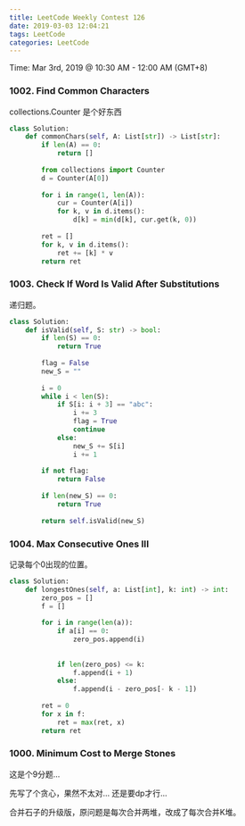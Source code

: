 ```yaml
---
title: LeetCode Weekly Contest 126
date: 2019-03-03 12:04:21
tags: LeetCode
categories: LeetCode
---
```




Time: Mar 3rd, 2019 @ 10:30 AM - 12:00 AM  (GMT+8)

<!-- more -->

### 1002. Find Common Characters

collections.Counter 是个好东西

```python
class Solution:
    def commonChars(self, A: List[str]) -> List[str]:
        if len(A) == 0:
            return []
        
        from collections import Counter
        d = Counter(A[0])
        
        for i in range(1, len(A)):
            cur = Counter(A[i])
            for k, v in d.items():
                d[k] = min(d[k], cur.get(k, 0))
        
        ret = []
        for k, v in d.items():
            ret += [k] * v
        return ret
```



### 1003. Check If Word Is Valid After Substitutions

递归题。

```python
class Solution:
    def isValid(self, S: str) -> bool:
        if len(S) == 0:
            return True
        
        flag = False
        new_S = ""
        
        i = 0
        while i < len(S):
            if S[i: i + 3] == "abc":
                i += 3
                flag = True
                continue
            else:
                new_S += S[i]
                i += 1
        
        if not flag:
            return False
        
        if len(new_S) == 0:
            return True
        
        return self.isValid(new_S)
```



### 1004. Max Consecutive Ones III

记录每个0出现的位置。

```python
class Solution:
    def longestOnes(self, a: List[int], k: int) -> int:
        zero_pos = []
        f = []
        
        for i in range(len(a)):
            if a[i] == 0:
                zero_pos.append(i)
                
            
            if len(zero_pos) <= k:
                f.append(i + 1)
            else:
                f.append(i - zero_pos[- k - 1])
                    
        ret = 0
        for x in f:
            ret = max(ret, x)
        return ret
```



### 1000. Minimum Cost to Merge Stones 

这是个9分题...

先写了个贪心，果然不太对… 还是要dp才行...

合并石子的升级版，原问题是每次合并两堆，改成了每次合并K堆。

```c++

```





